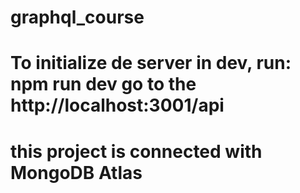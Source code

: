 # graphql_course

# To initialize de server in dev, run: npm run dev go to the http://localhost:3001/api

# this project is connected with MongoDB Atlas